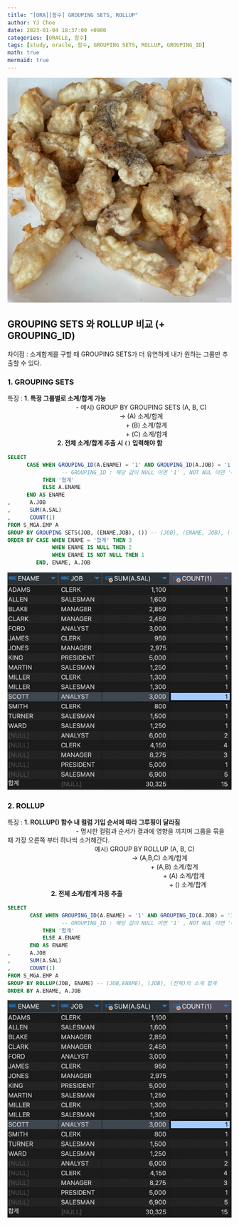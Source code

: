 ```yaml
---
title: "[ORA][함수] GROUPING SETS, ROLLUP"
author: YJ Choe
date: 2023-01-04 18:37:00 +0900
categories: [ORACLE, 함수]
tags: [study, oracle, 함수, GROUPING SETS, ROLLUP, GROUPING_ID]
math: true
mermaid: true
---
```


![img1](/assets/img/post/20230104_ORA_01.png)

## GROUPING SETS 와 ROLLUP 비교  (+ GROUPING_ID)

차이점 : 소계합계를 구할 때 GROUPING SETS가 더 유연하게 내가 원하는 그룹만 추출할 수 있다.

### 1. GROUPING SETS

특징 :  **1. 특정 그룹별로 소계/합계 가능**  
           - 예시) GROUP BY GROUPING SETS (A, B, C)  
                  -> (A) 소계/합계  
                   + (B) 소계/합계  
                   + (C) 소계/합계  
        **2. 전체 소계/합계 추출 시 ``()`` 입력해야 함**  

```sql
SELECT 
      CASE WHEN GROUPING_ID(A.ENAME) = '1' AND GROUPING_ID(A.JOB) = '1' 
                 -- GROUPING_ID : 해당 값이 NULL 이면 '1' , NOT NUL 이면 '0' 반환
      	   THEN '합계'
      	   ELSE A.ENAME
      END AS ENAME
,      A.JOB
,      SUM(A.SAL)
,      COUNT(1)
FROM S_MGA.EMP A 
GROUP BY GROUPING SETS(JOB, (ENAME,JOB), ()) -- (JOB), (ENAME, JOB), (전체)의 소계/합계
ORDER BY CASE WHEN ENAME = '합계' THEN 3
              WHEN ENAME IS NULL THEN 2
              WHEN ENAME IS NOT NULL THEN 1
         END, ENAME, A.JOB
```
![img2](/assets/img/post/20230104_ORA_02.png)

### 2. ROLLUP

특징 :  **1. ROLLUP() 함수 내 컬럼 기입 순서에 따라 그루핑이 달라짐**  
           - 명시한 컬럼과 순서가 결과에 영향을 끼치며 그룹을 묶을 때 가장 오른쪽 부터 하나씩 소거해간다.  
              예시) GROUP BY ROLLUP (A, B, C)  
                    -> (A,B,C) 소계/합계  
                       + (A,B) 소계/합계  
                         + (A) 소계/합계  
                          + () 소계/합계  
       **2. 전체 소계/합계 자동 추출**  


```sql
SELECT 
       CASE WHEN GROUPING_ID(A.ENAME) = '1' AND GROUPING_ID(A.JOB) = '1'
                 -- GROUPING_ID : 해당 값이 NULL 이면 '1' , NOT NUL 이면 '0' 반환       
       	   THEN '합계'
       	   ELSE A.ENAME
       END AS ENAME
,      A.JOB
,      SUM(A.SAL)
,      COUNT(1)
FROM S_MGA.EMP A 
GROUP BY ROLLUP(JOB, ENAME) -- (JOB,ENAME), (JOB), (전체)의 소계 합계 
ORDER BY A.ENAME, A.JOB
```
![img3](/assets/img/post/20230104_ORA_02.png)
    
